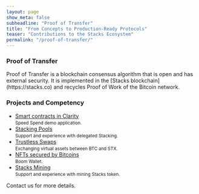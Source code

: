 ```yaml
---
layout: page
show_meta: false
subheadline: "Proof of Transfer"
title: "From Concepts to Production-Ready Protocols"
teaser: "Contributions to the Stacks Ecosystem"
permalink: "/proof-of-transfer/"
---
```


<h3>Proof of Transfer</h3>
Proof of Transfer is a blockchain consensus algorithm that is open and has external security. It is implemented in the [Stacks blockchain](https://stacks.co) and recycles Proof of Work of the Bitcoin network.

<h3>Projects and Competency</h3>
<ul>    
    <li><a href="https://speed-spend.org">Smart contracts in Clarity</a><br/><small>Speed Spend demo application.</small></li>
    <li><a href="https://stacks-pool-registry.pages.dev/">Stacking Pools</a><br/><small>Support and experience with delegated Stacking.</small></li>
    <li><a href="https://catamaranswaps.org">Trustless Swaps</a><br/><small>Exchanging virtual assets between BTC and STX.</small></li>
    <li><a href="https://boom.money">NFTs secured by Bitcoins</a><br/><small>Boom Wallet.</small></li>
    <li><a href="https://docs.stacks.co/start-mining/mainnet">Stacks Mining</a><br/><small>Support and experience with mining Stacks token.</small></li>
</ul>

Contact us for more details.
